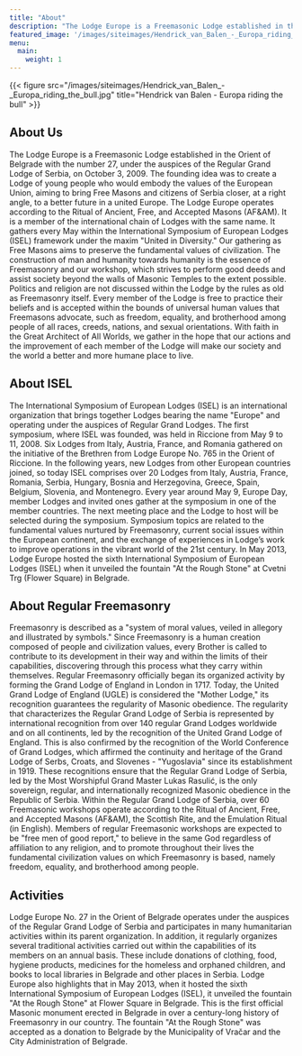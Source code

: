 ```yaml
---
title: "About"
description: "The Lodge Europe is a Freemasonic Lodge established in the Orient of Belgrade with the number 27, under the auspices of the Regular Grand Lodge of Serbia, on October 3, 2009."
featured_image: '/images/siteimages/Hendrick_van_Balen_-_Europa_riding_the_bull.jpg'
menu:
  main:
    weight: 1
---
```

{{< figure src="/images/siteimages/Hendrick_van_Balen_-_Europa_riding_the_bull.jpg" title="Hendrick van Balen - Europa riding the bull" >}}

## About Us

The Lodge Europe is a Freemasonic Lodge established in the Orient of Belgrade with the number 27, under the auspices of the Regular Grand Lodge of Serbia, on October 3, 2009. The founding idea was to create a Lodge of young people who would embody the values of the European Union, aiming to bring Free Masons and citizens of Serbia closer, at a right angle, to a better future in a united Europe. The Lodge Europe operates according to the Ritual of Ancient, Free, and Accepted Masons (AF&AM). It is a member of the international chain of Lodges with the same name. It gathers every May within the International Symposium of European Lodges (ISEL) framework under the maxim "United in Diversity." Our gathering as Free Masons aims to preserve the fundamental values of civilization. The construction of man and humanity towards humanity is the essence of Freemasonry and our workshop, which strives to perform good deeds and assist society beyond the walls of Masonic Temples to the extent possible. Politics and religion are not discussed within the Lodge by the rules as old as Freemasonry itself. Every member of the Lodge is free to practice their beliefs and is accepted within the bounds of universal human values that Freemasons advocate, such as freedom, equality, and brotherhood among people of all races, creeds, nations, and sexual orientations. With faith in the Great Architect of All Worlds, we gather in the hope that our actions and the improvement of each member of the Lodge will make our society and the world a better and more humane place to live.


## About ISEL

The International Symposium of European Lodges (ISEL) is an international organization that brings together Lodges bearing the name "Europe" and operating under the auspices of Regular Grand Lodges. The first symposium, where ISEL was founded, was held in Riccione from May 9 to 11, 2008. Six Lodges from Italy, Austria, France, and Romania gathered on the initiative of the Brethren from Lodge Europe No. 765 in the Orient of Riccione. In the following years, new Lodges from other European countries joined, so today ISEL comprises over 20 Lodges from Italy, Austria, France, Romania, Serbia, Hungary, Bosnia and Herzegovina, Greece, Spain, Belgium, Slovenia, and Montenegro. Every year around May 9, Europe Day, member Lodges and invited ones gather at the symposium in one of the member countries. The next meeting place and the Lodge to host will be selected during the symposium. 
Symposium topics are related to the fundamental values nurtured by Freemasonry, current social issues within the European continent, and the exchange of experiences in Lodge’s work to improve operations in the vibrant world of the 21st century. In May 2013, Lodge Europe hosted the sixth International Symposium of European Lodges (ISEL) when it unveiled the fountain "At the Rough Stone" at Cvetni Trg (Flower Square) in Belgrade.


## About Regular Freemasonry

Freemasonry is described as a "system of moral values, veiled in allegory and illustrated by symbols." Since Freemasonry is a human creation composed of people and civilization values, every Brother is called to contribute to its development in their way and within the limits of their capabilities, discovering through this process what they carry within themselves. Regular Freemasonry officially began its organized activity by forming the Grand Lodge of England in London in 1717. Today, the United Grand Lodge of England (UGLE) is considered the "Mother Lodge," its recognition guarantees the regularity of Masonic obedience. The regularity that characterizes the Regular Grand Lodge of Serbia is represented by international recognition from over 140 regular Grand Lodges worldwide and on all continents, led by the recognition of the United Grand Lodge of England. This is also confirmed by the recognition of the World Conference of Grand Lodges, which affirmed the continuity and heritage of the Grand Lodge of Serbs, Croats, and Slovenes - "Yugoslavia" since its establishment in 1919. These recognitions ensure that the Regular Grand Lodge of Serbia, led by the Most Worshipful Grand Master Lukas Rasulić, is the only sovereign, regular, and internationally recognized Masonic obedience in the Republic of Serbia. Within the Regular Grand Lodge of Serbia, over 60 Freemasonic workshops operate according to the Ritual of Ancient, Free, and Accepted Masons (AF&AM), the Scottish Rite, and the Emulation Ritual (in English). Members of regular Freemasonic workshops are expected to be "free men of good report," to believe in the same God regardless of affiliation to any religion, and to promote throughout their lives the fundamental civilization values on which Freemasonry is based, namely freedom, equality, and brotherhood among people.


## Activities

Lodge Europe No. 27 in the Orient of Belgrade operates under the auspices of the Regular Grand Lodge of Serbia and participates in many humanitarian activities within its parent organization. In addition, it regularly organizes several traditional activities carried out within the capabilities of its members on an annual basis. These include donations of clothing, food, hygiene products, medicines for the homeless and orphaned children, and books to local libraries in Belgrade and other places in Serbia. Lodge Europe also highlights that in May 2013, when it hosted the sixth International Symposium of European Lodges (ISEL), it unveiled the fountain "At the Rough Stone" at Flower Square in Belgrade. This is the first official Masonic monument erected in Belgrade in over a century-long history of Freemasonry in our country. The fountain "At the Rough Stone" was accepted as a donation to Belgrade by the Municipality of Vračar and the City Administration of Belgrade.
